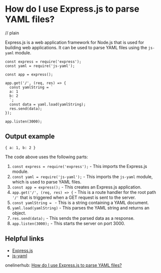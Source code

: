 # How do I use Express.js to parse YAML files?
// plain

Express.js is a web application framework for Node.js that is used for building web applications. It can be used to parse YAML files using the `js-yaml` module.

```
const express = require('express');
const yaml = require('js-yaml');

const app = express();

app.get('/', (req, res) => {
  const yamlString = `
  a: 1
  b: 2
  `;
  const data = yaml.load(yamlString);
  res.send(data);
});

app.listen(3000);
```
## Output example

```
{ a: 1, b: 2 }
```

The code above uses the following parts:

1. `const express = require('express');` - This imports the Express.js module.
2. `const yaml = require('js-yaml');` - This imports the `js-yaml` module, which is used to parse YAML files.
3. `const app = express();` - This creates an Express.js application.
4. `app.get('/', (req, res) => {` - This is a route handler for the root path `'/'` that is triggered when a GET request is sent to the server.
5. `const yamlString = ` - This is a string containing a YAML document.
6. `yaml.load(yamlString)` - This parses the YAML string and returns an object.
7. `res.send(data);` - This sends the parsed data as a response.
8. `app.listen(3000);` - This starts the server on port 3000.

## Helpful links

- [Express.js](https://expressjs.com/)
- [js-yaml](https://github.com/nodeca/js-yaml)

onelinerhub: [How do I use Express.js to parse YAML files?](https://onelinerhub.com/expressjs/how-do-i-use-express-js-to-parse-yaml-files)